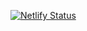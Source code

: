 [![Netlify Status](https://api.netlify.com/api/v1/badges/5b4501d4-3541-4bcb-903b-baf40ab4a079/deploy-status)](https://app.netlify.com/sites/randycity/deploys)
